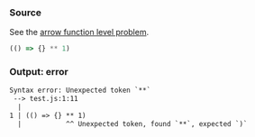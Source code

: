 ### Source
See the [arrow function level problem](../../../../parser/docs/arrow-function-level-problem.md).

```js
(() => {} ** 1)
```

### Output: error
```txt
Syntax error: Unexpected token `**`
 --> test.js:1:11
  |
1 | (() => {} ** 1)
  |           ^^ Unexpected token, found `**`, expected `)`
```
